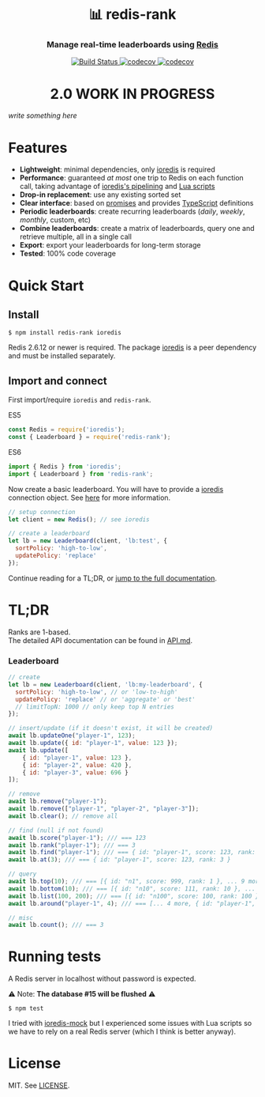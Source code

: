 
<h1 align="center" style="border-bottom: none">📊 redis-rank</h1>
<h3 align="center">Manage real-time leaderboards using <a href="https://redis.io">Redis</a></h3>

<p align="center">
  <a href="https://travis-ci.org/mlomb/redis-rank">
    <img alt="Build Status" src="https://travis-ci.org/mlomb/redis-rank.svg?branch=master">
  </a>
  <a href="https://codecov.io/gh/mlomb/redis-rank">
    <img alt="codecov" src="https://codecov.io/gh/mlomb/redis-rank/branch/master/graph/badge.svg">
  </a>
  <a href="https://www.npmjs.com/package/redis-rank">
    <img alt="codecov" src="https://img.shields.io/npm/v/redis-rank">
  </a>
</p>

<h1 align="center">2.0 WORK IN PROGRESS</h1>

*write something here*

# Features
* **Lightweight**: minimal dependencies, only [ioredis](https://github.com/luin/ioredis) is required
* **Performance**: guaranteed _at most_ one trip to Redis on each function call, taking advantage of [ioredis's pipelining](https://github.com/luin/ioredis#pipelining) and [Lua scripts](https://redis.io/commands/eval)
* **Drop-in replacement**: use any existing sorted set
* **Clear interface**: based on [promises](https://developer.mozilla.org/docs/Web/JavaScript/Reference/Global_Objects/Promise) and provides [TypeScript](https://www.typescriptlang.org) definitions
* **Periodic leaderboards**: create recurring leaderboards (_daily_, _weekly_, _monthly_, custom, etc)
* **Combine leaderboards**: create a matrix of leaderboards, query one and retrieve multiple, all in a single call
* **Export**: export your leaderboards for long-term storage
* **Tested**: 100% code coverage

# Quick Start

## Install

```shell
$ npm install redis-rank ioredis
```

Redis 2.6.12 or newer is required. The package [ioredis](https://www.npmjs.com/package/ioredis) is a peer dependency and must be installed separately.

## Import and connect

First import/require `ioredis` and `redis-rank`.

ES5
```javascript
const Redis = require('ioredis');
const { Leaderboard } = require('redis-rank');
```
ES6
```javascript
import { Redis } from 'ioredis';
import { Leaderboard } from 'redis-rank';
```

Now create a basic leaderboard.
You will have to provide a [ioredis](https://github.com/luin/ioredis) connection object.
See [here](https://github.com/luin/ioredis#connect-to-redis) for more information.

```javascript
// setup connection
let client = new Redis(); // see ioredis

// create a leaderboard
let lb = new Leaderboard(client, 'lb:test', {
  sortPolicy: 'high-to-low',
  updatePolicy: 'replace'
});
```

Continue reading for a TL;DR, or [jump to the full documentation](API.md).

# TL;DR

Ranks are 1-based.  
The detailed API documentation can be found in [API.md](API.md).

### Leaderboard

```javascript
// create
let lb = new Leaderboard(client, 'lb:my-leaderboard', {
  sortPolicy: 'high-to-low', // or 'low-to-high'
  updatePolicy: 'replace' // or 'aggregate' or 'best'
  // limitTopN: 1000 // only keep top N entries
});

// insert/update (if it doesn't exist, it will be created)
await lb.updateOne("player-1", 123);
await lb.update({ id: "player-1", value: 123 });
await lb.update([
    { id: "player-1", value: 123 },
    { id: "player-2", value: 420 },
    { id: "player-3", value: 696 }
]);

// remove
await lb.remove("player-1");
await lb.remove(["player-1", "player-2", "player-3"]);
await lb.clear(); // remove all

// find (null if not found)
await lb.score("player-1"); /// === 123
await lb.rank("player-1"); /// === 3
await lb.find("player-1"); /// === { id: "player-1", score: 123, rank: 3 }
await lb.at(3); /// === { id: "player-1", score: 123, rank: 3 }

// query
await lb.top(10); /// === [{ id: "n1", score: 999, rank: 1 }, ... 9 more]
await lb.bottom(10); /// === [{ id: "n10", score: 111, rank: 10 }, ... 9 more]
await lb.list(100, 200); /// === [{ id: "n100", score: 100, rank: 100 }, ... 100 more]
await lb.around("player-1", 4); /// === [... 4 more, { id: "player-1", score: 100, rank: 5 }, ... 4 more]

// misc
await lb.count(); /// === 3
```

# Running tests

A Redis server in localhost without password is expected.

⚠️ Note: **The database #15 will be flushed** ⚠️

```shell
$ npm test
```

I tried with [ioredis-mock](https://www.npmjs.com/package/ioredis-mock) but I experienced some issues with Lua scripts so we have to rely on a real Redis server (which I think is better anyway).

# License

MIT. See [LICENSE](LICENSE).
